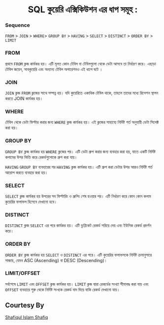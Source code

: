 <div align='center'>

# SQL কুয়েরি এক্সিকিউশন এর ধাপ সমূহ :
</div>

### Sequence 

`FROM` > `JOIN` > `WHERE`> `GROUP BY` > `HAVING` > `SELECT` > `DISTINCT` > `ORDER BY` > `LIMIT`

### FROM
প্রথমে `FROM` ক্লজ কার্যকর হয়। এটি মূলত কোন টেবিল বা টেবিলগুলো থেকে ডেটা আসবে তা নির্ধারণ করে। এছাড়া টেবিল জয়েন, সাবকুয়েরি এবং অন্যান্য টেবিল অপারেশনও এই ধাপে ঘটে ।

### JOIN
`JOIN` ক্লজ `FROM` ক্লজের সাথে সম্পন্ন হয়। যদি কুয়েরিতে একাধিক টেবিল থাকে, তাহলে তাদের মধ্যে রিলেশন স্থাপন করতে JOIN কার্যকর হয়।

### WHERE
টেবিল থেকে ডেটা ফিল্টার করার জন্য `WHERE` ক্লজ কার্যকর হয়। এই ক্লজের সাহায্যে নির্দিষ্ট শর্ত অনুযায়ী ডেটা সিলেক্ট করা হয়।

### GROUP BY
`GROUP BY` ক্লজ কার্যকর হয় `WHERE` ক্লজের পর। এটি ডেটা গ্রুপ করার জন্য ব্যবহার করা হয়, যাতে একটি নির্দিষ্ট কলামের উপর ভিত্তি করে রেকর্ডগুলোকে গ্রুপ করা যায়।

`HAVING`
`GROUP BY` ব্যবহারের পর `HAVING` ক্লজ কার্যকর হয়। এটি গ্রুপ করা ডেটার উপর আরও নির্দিষ্ট শর্ত আরোপ করতে ব্যবহার করা হয়।

### SELECT
`SELECT` ক্লজ কার্যকর হয় উপরের সব ফিল্টারিং ও গ্রুপিং শেষ হওয়ার পর। এটি নির্ধারণ করে কোন কোন কলাম কুয়েরির ফলাফল হিসেবে দেখানো হবে।

### DISTINCT
`DISTINCT` ক্লজ `SELECT` এর পরে কার্যকর হয়। এটি ডুপ্লিকেট রেকর্ড সরিয়ে দেয় এবং ইউনিক রেকর্ড প্রদর্শন করে।

### ORDER BY
`ORDER BY` ক্লজ কার্যকর হয় `SELECT` ও `DISTINCT` এর পরে। এটি কুয়েরির ফলাফলকে নির্দিষ্ট ক্রমানুসারে সাজায়, যেমন ASC (Ascending) বা DESC (Descending)।

### LIMIT/OFFSET
সর্বশেষে `LIMIT` এবং `OFFSET` ক্লজ কার্যকর হয়। `LIMIT` ক্লজ দ্বারা রেকর্ডের সংখ্যা সীমাবদ্ধ করা যায় এবং `OFFSET` ব্যবহারে শুরু থেকে নির্দিষ্ট সংখ্যক রেকর্ড বাদ দিয়ে বাকি রেকর্ড দেখানো যায়।


## Courtesy By

[Shafiqul Islam Shafiq](https://www.facebook.com/shafiqpabna/)